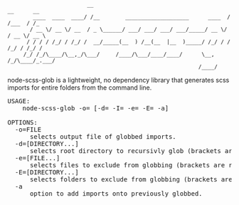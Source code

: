                              __                                           __      __   
            ____  ____  ____/ /__        ____________________      ____  / /___  / /_ 
           / __ \/ __ \/ __  / _ \______/ ___/ ___/ ___/ ___/_____/ __ \/ / __ \/ __ \
          / / / / /_/ / /_/ /  __/_____(__  ) /__(__  |__  )_____/ /_/ / / /_/ / /_/ / 
         /_/ /_/\____/\__,_/\___/     /____/\___/____/____/      \__, /_/\____/_.___/
                                                                /____/

node-scss-glob is a lightweight, no dependency library that generates scss imports for entire folders from the command line.
 
<pre>
USAGE:
    node-scss-glob -o=<file> [-d=<directory> -I=<directory> -e=<file> -E=<directory> -a]

OPTIONS:
  -o=FILE
      selects output file of globbed imports.
  -d=[DIRECTORY...]
      selects root directory to recursivly glob (brackets are required around the array, and not symbolic).
  -e=[FILE...]
      selects files to exclude from globbing (brackets are required around the array, and not symbolic).
  -E=[DIRECTORY...]
      selects folders to exclude from globbing (brackets are required around the array, and not symbolic).
  -a
      option to add imports onto previously globbed.
</pre>
